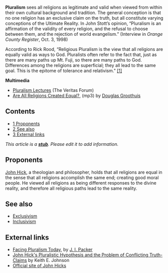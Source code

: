 **Pluralism** sees all religions as legitimate and valid when
viewed from within their own cultural background and tradition. The
general conception is that no one religion has an exclusive claim
on the truth, but all constitute varying conceptions of the
Ultimate Reality. In John Stott’s opinion, “Pluralism is an
affirmation of the validity of every religion, and the refusal to
choose between them, and the rejection of world evangelism.”
(Interview in *Orange County Register*, Oct. 3, 1998)

According to Rick Rood, “Religious Pluralism is the view that all
religions are equally valid as ways to God. Pluralists often refer
to the fact that, just as there are many paths up Mt. Fuji, so
there are many paths to God. Differences among the religions are
superficial; they all lead to the same goal. This is the epitome of
tolerance and relativism."
[[1]](http://www.northave.org/MGManual/JesusOnly/Savior1.htm)

**Multimedia**

-   [Pluralism Lectures](http://www.veritas.org/3.0_media/topics/34)
    (The Veritas Forum)
-   [Are All Religions Created Equal?](http://www.veritas.org/mediafiles/A96COLO05.mp3),
    (mp3) by
    [Douglas Groothuis](Douglas_Groothuis "Douglas Groothuis")

## Contents

-   [1 Proponents](#Proponents)
-   [2 See also](#See_also)
-   [3 External links](#External_links)



*This article is a **[stub](http://www.theopedia.com/Category:Theopedia_stubs "Category:Theopedia stubs")**. Please edit it to add information.*
## Proponents

[John Hick](index.php?title=John_Hick&action=edit&redlink=1 "John Hick (page does not exist)"),
a theologian and philosopher, holds that all religions are equal in
the sense that all religions accomplish the same end; creating good
moral people. He viewed all religions as being different responses
to the divine reality, and therefore all religious paths lead to
the same reality.

## See also

-   [Exclusivism](Exclusivism "Exclusivism")
-   [Inclusivism](Inclusivism "Inclusivism")

## External links

-   [Facing Pluralism Today](http://www.reform.org.uk/bb/facingpluralismtoday.html),
    by [J. I. Packer](J._I._Packer "J. I. Packer")
-   [John Hick's Pluralistic Hypothesis and the Problem of Conflicting Truth-Claims](http://www.leaderu.com/wri/articles/hick.html)
    by Keith E. Johnson
-   [Official site of John Hicks](http://www.johnhick.org.uk/)




